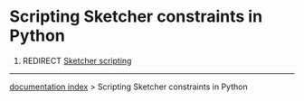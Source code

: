 # Scripting Sketcher constraints in Python
1.  REDIRECT [Sketcher scripting](Sketcher_scripting.md)

---
[documentation index](../README.md) > Scripting Sketcher constraints in Python
